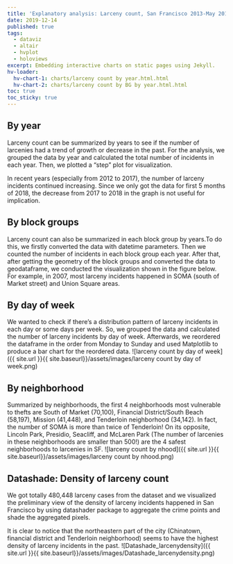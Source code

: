 ```yaml
---
title: 'Explanatory analysis: Larceny count, San Francisco 2013-May 2018'
date: 2019-12-14
published: true
tags:
  - dataviz
  - altair
  - hvplot
  - holoviews
excerpt: Embedding interactive charts on static pages using Jekyll.
hv-loader:
  hv-chart-1: charts/larceny count by year.html.html
  hv-chart-2: charts/larceny count by BG by year.html.html
toc: true
toc_sticky: true
---
```


## By year
Larceny count can be summarized by years to see if the number of larcenies had a trend of growth or decrease in the past. For the analysis, we grouped the data by year and calculated the total number of incidents in each year. Then, we plotted a “step” plot for visualization.

In recent years (especially from 2012 to 2017), the number of larceny incidents continued increasing. Since we only got the data for first 5 months of 2018, the decrease from 2017 to 2018 in the graph is not useful for implication.
<div id="hv-chart-1"></div>

## By block groups
Larceny count can also be summarized in each block group by years.To do this, we firstly converted the data with datetime parameters. Then we counted the number of incidents in each block group each year. After that, after getting the geometry of the block groups and converted the data to geodataframe, we conducted the visualization shown in the figure below. For example, in 2007, most larceny incidents happened in SOMA (south of Market street) and Union Square areas.
<div id="hv-chart-2"></div>

## By day of week
We wanted to check if there’s a distribution pattern of larceny incidents in each day or some days per week. So, we grouped the data and calculated the number of larceny incidents by day of week. Afterwards, we reordered the dataframe in the order from Monday to Sunday and used Matplotlib to produce a bar chart for the reordered data.
![larceny count by day of week]({{ site.url }}{{ site.baseurl}}/assets/images/larceny count by day of week.png)

## By neighborhood
Summarized by neighborhoods, the first 4 neighborhoods most vulnerable to thefts are South of Market (70,100), Financial District/South Beach (58,197), Mission (41,448), and Tenderloin neighborhood (34,142). In fact, the number of SOMA is more than twice of Tenderloin! On its opposite, Lincoln Park, Presidio, Seacliff, and McLaren Park (The number of larcenies in these neighborhoods are smaller than 500!) are the 4 safest neighborhoods to larcenies in SF. 
![larceny count by nhood]({{ site.url }}{{ site.baseurl}}/assets/images/larceny count by nhood.png)

## Datashade: Density of larceny count
We got totally 480,448 larceny cases from the dataset and we visualized the preliminary view of the density of larceny incidents happened in San Francisco by using datashader package to aggregate the crime points and shade the aggregated pixels.

It is clear to notice that the northeastern part of the city (Chinatown, financial district and Tenderloin neighborhood) seems to have the highest density of larceny incidents in the past.
![Datashade_larcenydensity]({{ site.url }}{{ site.baseurl}}/assets/images/Datashade_larcenydensity.png) 
